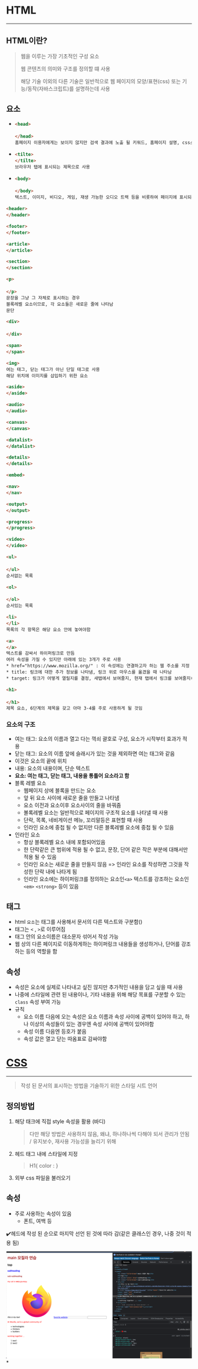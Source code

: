 # HTML

---

## HTML이란? 

> 웹을 이루는 가장 기초적인 구성 요소
>
> 웹 콘텐츠의 의미와 구조를 정의할 떄 사용
>
> 해당 기술 이외의 다른 기술은 일반적으로 웹 페이지의 모양/표현(css) 또는 기능/동작(자바스크립트)를 설명하는데 사용

## 요소 

* ```html
  <head>
    
  </head>
  홈페이지 이용자에게는 보이지 않지만 검색 결과에 노출 될 키워드, 홈페이지 설명, css스타일등 html페이지의 모든 내용을 담고 있음
  ```

* ```html
  <tilte>
  </tilte>
  브라우저 탭에 표시되는 제목으로 사용
  ```

* ```html
  <body>
    
  </body>
  텍스트, 이미지, 비디오, 게임, 재생 가능한 오디오 트랙 등을 비롯하여 페이지에 표시되는 모든 콘텐츠가 포함 됨

```html
<header>
</header>
```

```html
<footer>
</footer>
```

```html
<article>
</article>
```

```html
<section>
</section>
```

```html
<p>
  
</p>
문장을 그냥 그 자체로 표시하는 경우
블록레벨 요소이므로, 각 요소들은 새로운 줄에 나타남
문단
```

```html
<div>
  
</div>
```

```html
<span>
</span>
```

```html
<img>
여는 태그, 닫는 태그가 아닌 단일 태그로 사용
해당 위치에 이미지를 삽입하기 위한 요소
```

```html
<aside>
</aside>
```

```html
<audio>
</audio>
```

```html
<canvas>
</canvas>
```

```html
<datalist>
</datalist>
```

```html
<details>
</details>
```

```html
<embed>
```

```html
<nav>
</nav>
```

```html
<output>
</output>
```

```html
<progress>
</progress>
```

```html
<video>
</video>
```

```html
<ul>
  
</ul>
순서없는 목록
```

```html
<ol>
  
</ol>
순서있는 목록
```

```html
<li>
</li>
목록의 각 항목은 해당 요소 안에 놓여야함
```

```html
<a>
</a>
텍스트를 감싸서 하이퍼링크로 만듬
여러 속성을 가질 수 있지만 아래에 있는 3개가 주로 사용
* href="https://www.mozilla.org/" : 이 속성에는 연결하고자 하는 웹 주소를 지정
* title: 링크에 대한 추가 정보를 나타냄, 링크 위로 마우스를 옮겼을 때 나타남
* target: 링크가 어떻게 열릴지를 결정, 새탭에서 보여줄지, 현재 탭에서 링크를 보여줄지(이 경우 이 속성 생략)
```

```html
<h1>
  
</h1>
제목 요소, 6단계의 제목을 갖고 아마 3-4를 주로 사용하게 될 것임
```



### 요소의 구조

* 여는 태그: 요소의 이름과 열고 다는 꺽쇠 괄호로 구성, 요소가 시작부터 효과가 적용
* 닫는 태그: 요소의 이름 앞에 슬래시가 있는 것을 제외하면 여는 태그와 같음
* 이것은 요소의 끝에 위치
* 내용: 요소의 내용이며, 단순 텍스트
* **요소: 여는 태그, 닫는 태그, 내용을 통틀어 요소라고 함**
* 블록 레벨 요소
  * 웹페이지 상에 블록을 만드는 요소
  * 앞 뒤 요소 사이에 새로운 줄을 만들고 나타냄
  * 요소 이전과 요소이후 요소사이의 줄을 바꿔줌
  * 볼록레벨 요소는 일반적으로 페이지의 구조적 요소를 나타낼 때 사용
  * 단락, 목록, 네비게이션 메뉴, 꼬리말등은 표현할 때 사용
  * 인라인 요소에 중첩 될 수 없지만 다른 블록레벨 요소에 중첩 될 수 있음
* 인라인 요소
  * 항상 블록레벨 요소 내에 포함되어있음
  * 한 단락같은 큰 범위에 적용 될 수 없고, 문장, 단어 같은 작은 부분에 대해서만 적용 될 수 있음
  * 인라인 요소는 새로운 줄을 만들지 않음 => 인라인 요소를 작성하면 그것을 작성한 단락 내에 나타게 됨
  * 인라인 요소에는 하이퍼링크를 정의하는 요소인`<a>` 텍스트를 강조하는 요소인 `<em>` `<strong>` 등이 있음

## 태그

* html `요소`는 태그를 사용해서 문서의 다른 텍스트와 구분함()
* 태그는 `<` , `>`로 이루어짐
* 태그 안의 요소이름은 대소문자 섞어서 작성 가능
* 웹 상의 다른 페이지로 이동하게하는 하이퍼링크 내용들을 생성하거나, 단어를 강조하는 등의 역할을 함



## 속성

* 속성은 요소에 실제로 나타내고 싶진 않지만 추가적인 내용을 담고 싶을 때 사용
* 나중에 스타일에 관련 된 내용이나, 기타 내용을 위해 해당 목표를 구분할 수 있는 `class` 속성 부여 가능
* 규칙
  * 요소 이름 다음에 오는 속성은 요소 이름과 속성 사이에 공백이 있어야 하고, 하나 이상의 속성들이 있는 경우엔 속성 사이에 공백이 있어야함
  * 속성 이름 다음엔 등호가 붙음
  * 속성 값은 열고 닫는 따옴표로 감싸야함



# [CSS](/Users/ijong-eun/Desktop/web/01_web기초.html)

---

> 작성 된 문서의 표시하는 방법을 기술하기 위한 스타일 시트 언어



## 정의방법

1. 해당 태크에 직접 style 속성을 활용 (바디)

   > 다만 해당 방법은 사용하지 않음, 왜냐, 하나하나씩 다해야 되서 관리가 안됨 / 유지보수, 재사용 가능성을 늘리기 위해

2. 헤드 태그 내에 스타일에 지정

   > H1{ color : }

3. 외부 css 파일을 불러오기

## 속성

* 주로 사용하는 속성이 있음
  * 폰트, 여백 등



✔️헤드에 작성 된 순으로 마지막 선언 된 것에 따라 감(같은 클래스인 경우, 나중 것이 적용 됨)

![image-20220829202800994](web_mozilala_0829.assets/image-20220829202800994.png)*